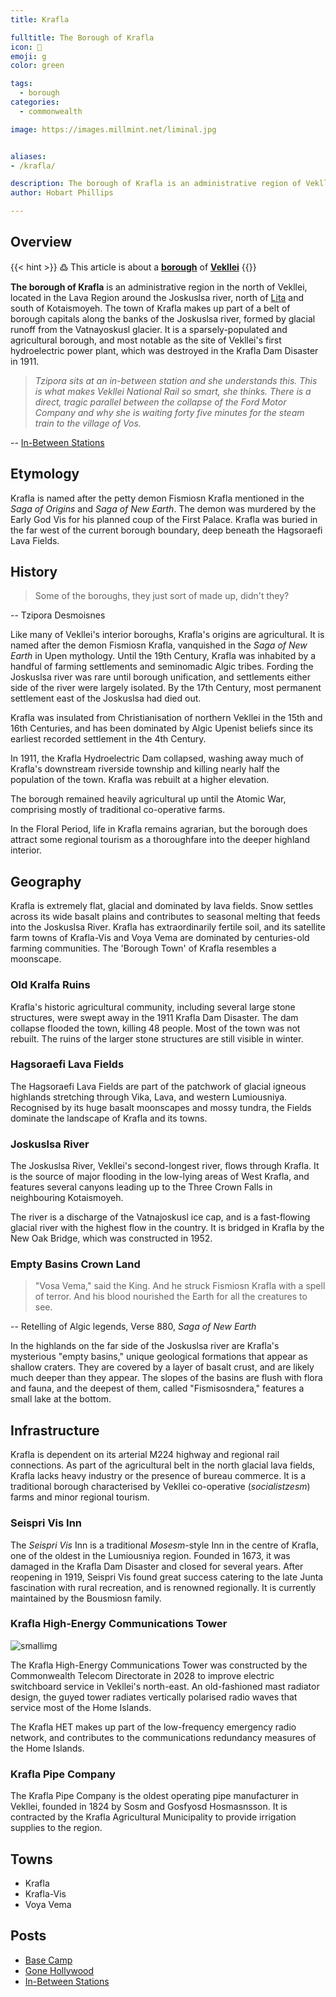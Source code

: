```yaml
---
title: Krafla

fulltitle: The Borough of Krafla
icon: 🗼
emoji: g
color: green

tags:
  - borough
categories:
  - commonwealth

image: https://images.millmint.net/liminal.jpg


aliases:
- /krafla/

description: The borough of Krafla is an administrative region of Vekllei, a utopian country created by Hobart Phillips.
author: Hobart Phillips

---
```


## Overview

{{< hint >}}
߷ This article is about a [**borough**](/factbook/landscape/boroughs) of [**Vekllei**](/vekllei/)
{{</hint>}}

**The borough of Krafla** is an administrative region in the north of Vekllei, located in the Lava Region around the Joskuslsa river, north of [Lita](/factbook/landscape/boroughs/lita/) and south of Kotaismoyeh. The town of Krafla makes up part of a belt of borough capitals along the banks of the Joskuslsa river, formed by glacial runoff from the Vatnayoskusl glacier. It is a sparsely-populated and agricultural borough, and most notable as the site of Vekllei's first hydroelectric power plant, which was destroyed in the Krafla Dam Disaster in 1911.

>*Tzipora sits at an in-between station and she understands this. This is what makes Vekllei National Rail so smart, she thinks. There is a direct, tragic parallel between the collapse of the Ford Motor Company and why she is waiting forty five minutes for the steam train to the village of Vos.*

-- [In-Between Stations](/posts/2022-03-16-liminal/)

## Etymology

Krafla is named after the petty demon Fismiosn Krafla mentioned in the *Saga of Origins* and *Saga of New Earth*. The demon was murdered by the Early God Vis for his planned coup of the First Palace. Krafla was buried in the far west of the current borough boundary, deep beneath the Hagsoraefi Lava Fields.

## History

> Some of the boroughs, they just sort of made up, didn't they?

-- Tzipora Desmoisnes

Like many of Vekllei's interior boroughs, Krafla's origins are agricultural. It is named after the demon Fismiosn Krafla, vanquished in the *Saga of New Earth* in Upen mythology. Until the 19th Century, Krafla was inhabited by a handful of farming settlements and seminomadic Algic tribes. Fording the Joskuslsa river was rare until borough unification, and settlements either side of the river were largely isolated. By the 17th Century, most permanent settlement east of the Joskuslsa had died out.

Krafla was insulated from Christianisation of northern Vekllei in the 15th and 16th Centuries, and has been dominated by Algic Upenist beliefs since its earliest recorded settlement in the 4th Century.

In 1911, the Krafla Hydroelectric Dam collapsed, washing away much of Krafla's downstream riverside township and killing nearly half the population of the town. Krafla was rebuilt at a higher elevation.

The borough remained heavily agricultural up until the Atomic War, comprising mostly of traditional co-operative farms.

In the Floral Period, life in Krafla remains agrarian, but the borough does attract some regional tourism as a thoroughfare into the deeper highland interior.

## Geography

Krafla is extremely flat, glacial and dominated by lava fields. Snow settles across its wide basalt plains and contributes to seasonal melting that feeds into the Joskuslsa River. Krafla has extraordinarily fertile soil, and its satellite farm towns of Krafla-Vis and Voya Vema are dominated by centuries-old farming communities. The 'Borough Town' of Krafla resembles a moonscape.

### Old Kralfa Ruins

Krafla's historic agricultural community, including several large stone structures, were swept away in the 1911 Krafla Dam Disaster. The dam collapse flooded the town, killing 48 people. Most of the town was not rebuilt. The ruins of the larger stone structures are still visible in winter.

### Hagsoraefi Lava Fields

The Hagsoraefi Lava Fields are part of the patchwork of glacial igneous highlands stretching through Vika, Lava, and western Lumiousniya. Recognised by its huge basalt moonscapes and mossy tundra, the Fields dominate the landscape of Krafla and its towns.

### Joskuslsa River

The Joskuslsa River, Vekllei's second-longest river, flows through Krafla. It is the source of major flooding in the low-lying areas of West Krafla, and features several canyons leading up to the Three Crown Falls in neighbouring Kotaismoyeh.

The river is a discharge of the Vatnajoskusl ice cap, and is a fast-flowing glacial river with the highest flow in the country. It is bridged in Krafla by the New Oak Bridge, which was constructed in 1952.

### Empty Basins Crown Land

> "Vosa Vema," said the King. And he struck Fismiosn Krafla with a spell of terror. And his blood nourished the Earth for all the creatures to see.

-- Retelling of Algic legends, Verse 880, *Saga of New Earth*

In the highlands on the far side of the Joskuslsa river are Krafla's mysterious "empty basins," unique geological formations that appear as shallow craters. They are covered by a layer of basalt crust, and are likely much deeper than they appear. The slopes of the basins are flush with flora and fauna, and the deepest of them, called "Fismisosndera," features a small lake at the bottom.

## Infrastructure

Krafla is dependent on its arterial M224 highway and regional rail connections. As part of the agricultural belt in the north glacial lava fields, Krafla lacks heavy industry or the presence of bureau commerce. It is a traditional borough characterised by Vekllei co-operative (*socialistzesm*) farms and minor regional tourism.

### Seispri Vis Inn

The *Seispri Vis* Inn is a traditional *Mosesm*-style Inn in the centre of Krafla, one of the oldest in the Lumiousniya region. Founded in 1673, it was damaged in the Krafla Dam Disaster and closed for several years. After reopening in 1919, Seispri Vis found great success catering to the late Junta fascination with rural recreation, and is renowned regionally. It is currently maintained by the Bousmiosn family.

### Krafla High-Energy Communications Tower

![smallimg](/images/basecamp.jpg "The Krafla HET marks the landscape for miles around | *[Base Camp](/posts/2020-07-21-base-camp/)*")

The Krafla High-Energy Communications Tower was constructed by the Commonwealth Telecom Directorate in 2028 to improve electric switchboard service in Vekllei's north-east. An old-fashioned mast radiator design, the guyed tower radiates vertically polarised radio waves that service most of the Home Islands.

The Krafla HET makes up part of the low-frequency emergency radio network, and contributes to the communications redundancy measures of the Home Islands.

### Krafla Pipe Company

The Krafla Pipe Company is the oldest operating pipe manufacturer in Vekllei, founded in 1824 by Sosm and Gosfyosd Hosmasnsson. It is contracted by the Krafla Agricultural Municipality to provide irrigation supplies to the region.

## Towns
- Krafla
- Krafla-Vis
- Voya Vema

## Posts
- [Base Camp](/posts/2020-07-21-base-camp/)
- [Gone Hollywood](/posts/2021-05-24-hollywood/)
- [In-Between Stations](/posts/2022-03-16-liminal/)

